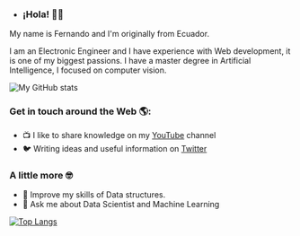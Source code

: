 - ### ¡Hola! 👋🏼

My name is Fernando and I'm originally from Ecuador.

I am an Electronic Engineer and I have experience with Web development, it is one of my biggest passions. 
I have a master degree in Artificial Intelligence, I focused on computer vision. 

![My GitHub stats](https://github-readme-stats.vercel.app/api?username=FerJeffQ&show_icons=true&theme=dracula&count_private=true)

### Get in touch around the Web 🌎:

- 📺 I like to share knowledge on my [YouTube](https://www.youtube.com/@nerocoders) channel 
- 🐦 Writing ideas and useful information on [Twitter](https://twitter.com/Ferjeff11)

### A little more 🤓

- 🌱 Improve my skills of Data structures.
- 💬 Ask me about Data Scientist and Machine Learning

[![Top Langs](https://github-readme-stats.vercel.app/api/top-langs/?username=FerJeffQ&theme=dracula)](https://github.com/FerJeffQ/github-readme-stats)
